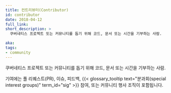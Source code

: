 ```yaml
---
title: 컨트리뷰터(Contributor)
id: contributor
date: 2018-04-12
full_link:
short_description: >
  쿠버네티스 프로젝트 또는 커뮤니티를 돕기 위해 코드, 문서 또는 시간을 기부하는 사람.

aka:
tags:
- community
---
```

 쿠버네티스 프로젝트 또는 커뮤니티를 돕기 위해 코드, 문서 또는 시간을 기부하는 사람.

<!--more-->

기여에는 풀 리퀘스트(PR), 이슈, 피드백, {{< glossary_tooltip text="분과회(special interest groups)" term_id="sig" >}} 참여, 또는 커뮤니티 행사 조직이 포함됩니다.